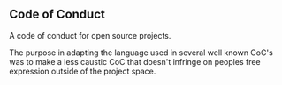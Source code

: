 ## Code of Conduct

A code of conduct for open source projects.

The purpose in adapting the language used in several well known CoC's was to make a less caustic CoC that doesn't infringe on peoples free expression outside of the project space. 
